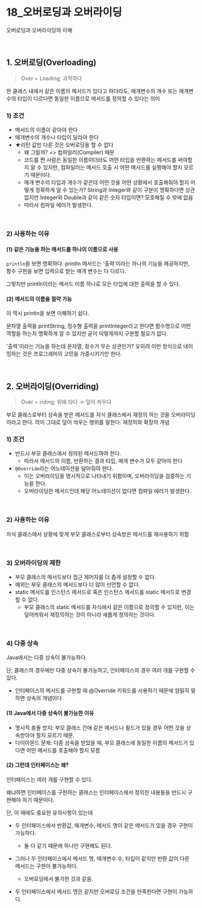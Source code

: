 # 18_오버로딩과 오버라이딩

오버로딩과 오버라이딩의 이해

<br>

## 1. 오버로딩(Overloading)

> Over + Loading; 과적하다

한 클래스 내에서 같은 이름의 메서드가 있다고 하더라도, 매개변수의 개수 또는 매개변수의 타입이 다르다면 동일한 이름으로 메서드를 정의할 수 있다는 의미

### 1) 조건

- 메서드의 이름이 같아야 한다
- 매개변수의 개수나 타입이 달라야 한다
- ★리턴 값만 다른 것은 오버로딩을 할 수 없다
  - 왜 그럴까? => 컴파일러(Compiler) 때문
  - 코드를 짠 사람은 동일한 이름이더라도 어떤 타입을 반환하는 메서드를 써야할지 알 수 있지만, 컴파일러는 메서드 호출 시 어떤 메서드를 실행해야 할지 모르기 때문이다.
  - 매개 변수의 타입과 개수가 같은데 어떤 것을 어떤 상황에서 호출해줘야 할지 어떻게 정확하게 알 수 있는가? String과 Integer와 같이 구분이 명확하다면 상관없지만 Integer와 Double과 같이 같은 숫자 타입이면? 모호해질 수 밖에 없음
  - 따라서 컴파일 에러가 발생한다.

<br>

### 2) 사용하는 이유

#### (1) 같은 기능을 하는 메서드를 하나의 이름으로 사용

`println`을 보면 명확하다. println 메서드는 '출력'이라는 하나의 기능을 제공하지만, 함수 구현을 보면 입력으로 받는 매개 변수는 다 다르다.

그렇지만 println이라는 메서드 이름 하나로 모든 타입에 대한 출력을 할 수 있다.

#### (2) 메서드의 이름을 절약 가능

이 역시 println을 보면 이해하기 쉽다.

문자열 출력을 printString, 정수형 출력을 printInteger라고 한다면 함수명으로 어떤 역할을 하는지 명확하게 알 수 있지만 굳이 이렇게까지 구분할 필요가 없다.

'출력'이라는 기능을 하는데 문자열, 정수가 무슨 상관인가? 오히려 이런 방식으로 네이밍하는 것은 프로그래머의 고민을 가중시키기만 한다.

<br>

##  2. 오버라이딩(Overriding)

> Over + riding; 위에 타다 → 덮어 씌우다

부모 클래스로부터 상속을 받은 메서드를 자식 클래스에서 재정의 하는 것을 오버라이딩이라고 한다. 의미 그대로 덮어 씌우는 행위를 말한다. 재정의와 확장의 개념

### 1) 조건

- 반드시 부모 클래스에서 정의된 메서드여야 한다.
  - 따라서 메서드의 이름, 반환하는 결과 타입, 매개 변수가 모두 같아야 한다
- `@Override`라는 어노테이션을 달아줘야 한다.
  - 이는 오버라이딩을 명시적으로 나타내기 위함이며, 오버라이딩을 검증하는 기능을 한다.
  - 오버라이딩한 메서드인데 해당 어노테이션이 없다면 컴파일 에러가 발생한다.

<br>

### 2) 사용하는 이유

자식 클래스에서 상황에 맞게 부모 클래스로부터 상속받은 메서드를 재사용하기 위함

<br>

### 3) 오버라이딩의 제한

- 부모 클래스의 메서드보다 접근 제어자를 더 좁게 설정할 수 없다.
- 예외는 부모 클래스의 메서드보다 더 많이 선언할 수 없다.
- static 메서드를 인스턴스 메서드로 혹은 인스턴스 메서드를 static 메서드로 변경할 수 없다.
  - 부모 클래스의 static 메서드를 자식에서 같은 이름으로 정의할 수 있지만, 이는 덮어씌워서 재정의하는 것이 아니라 새롭게 정의하는 것이다.

<br>

### 4) 다중 상속

Java에서는 다중 상속이 불가능하다.

단, 클래스의 경우에만 다중 상속이 불가능하고, 인터페이스의 경우 여러 개를 구현할 수 있다.

- 인터페이스의 메서드를 구현할 때 @Override 키워드를 사용하기 때문에 엄밀히 말하면 상속의 개념이다.

#### (1) Java에서 다중 상속이 불가능한 이유

- 명시적 충돌 방지: 부모 클래스 간에 같은 메서드나 필드가 있을 경우 어떤 것을 상속받아야 할지 모르기 때문.
- 다이아몬드 문제: 다중 상속을 받았을 때, 부모 클래스에 동일한 이름의 메서드가 있다면 어떤 메서드를 호출해야 할지 모름

#### (2) 그런데 인터페이스는 왜?

인터페이스는 여러 개를 구현할 수 있다.

왜냐하면 인터페이스를 구현하는 클래스는 인터페이스에서 정의한 내용들을 반드시 구현해야 하기 때문이다.

단, 이 때에도 중요한 유의사항이 있는데

- 두 인터페이스에서 반환값, 매개변수, 메서드 명이 같은 메서드가 있을 경우 구현이 가능하다.

  - 둘 다 같기 때문에 하나만 구현해도 된다.

- 그러나 두 인터페이스에서 메서드 명, 매개변수 수, 타입이 같지만 반환 값이 다른 메서드는 구현이 불가능하다.

  - 오버로딩에서 불가한 것과 같음.

- 두 인터페이스에서 메서드 명은 같지만 오버로딩 조건을 만족한다면 구현이 가능하다.

  
